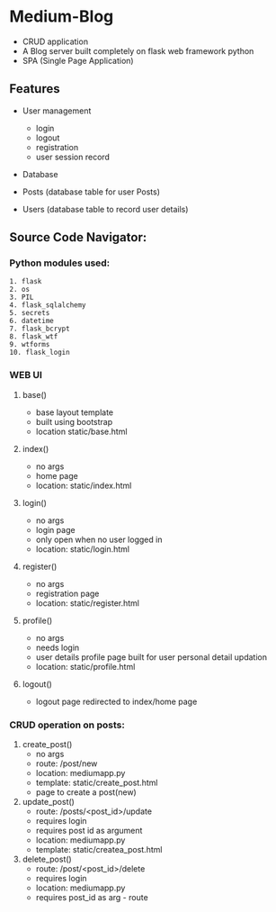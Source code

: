 # Medium-Blog
- CRUD application
- A Blog server built completely on flask web framework python
- SPA (Single Page Application)

## Features
- User management 
  - login
  - logout
  - registration
  - user session record
 
 - Database 
  - Posts (database table for user Posts)
  - Users (database table to record user details)
 
 ## Source Code Navigator:
 
 ### Python modules used:
    1. flask
    2. os
    3. PIL
    4. flask_sqlalchemy
    5. secrets
    6. datetime
    7. flask_bcrypt
    8. flask_wtf
    9. wtforms
    10. flask_login
 
 ### WEB UI
 1. base()
    - base layout template
    - built using bootstrap
    - location static/base.html
    
 2. index()
    - no args
    - home page
    - location: static/index.html
   
 3. login()
    - no args
    - login page
    - only open when no user logged in
    - location: static/login.html
 
 4. register()
    - no args
    - registration page
    - location: static/register.html
 
 5. profile()
    - no args
    - needs login
    - user details profile page built for user personal detail updation
    - location: static/profile.html
    
6. logout()
    - logout page redirected to index/home page 
 
### CRUD operation on posts:
  1. create_post()
      - no args
      - route: /post/new
      - location: mediumapp.py
      - template: static/create_post.html
      - page to create a post(new)
  2. update_post()
      - route: /posts/<post_id>/update
      - requires login
      - requires post id as argument
      - location: mediumapp.py
      - template: static/createa_post.html
  3. delete_post()
      - route: /post/<post_id>/delete
      - requires login
      - location: mediumapp.py
      - requires post_id as arg
    - route
